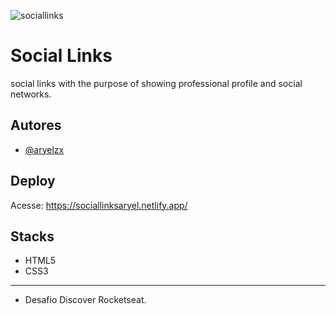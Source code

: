 ![sociallinks](https://user-images.githubusercontent.com/84799845/211633486-2762c6f4-9139-42ff-be15-f4ddad347118.jpg)
# Social Links

social links with the purpose of showing professional profile and social networks.

## Autores

- [@aryelzx](https://www.github.com/aryelzx)

## Deploy

Acesse: https://sociallinksaryel.netlify.app/

## Stacks
  + HTML5
  + CSS3

------
- Desafio Discover Rocketseat.
